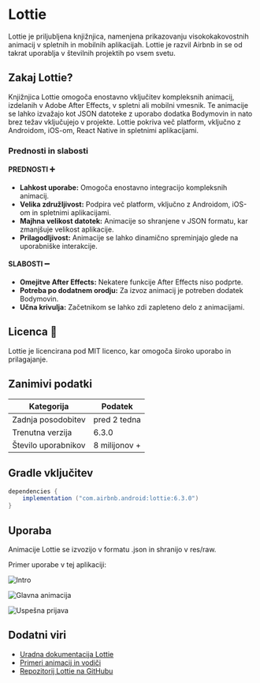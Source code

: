 # Lottie

Lottie je priljubljena knjižnjica, namenjena prikazovanju visokokakovostnih animacij v spletnih in mobilnih aplikacijah. Lottie je razvil Airbnb in se od takrat uporablja v številnih projektih po vsem svetu.

## Zakaj Lottie?

Knjižnjica Lottie omogoča enostavno vključitev kompleksnih animacij, izdelanih v Adobe After Effects, v spletni ali mobilni vmesnik. Te animacije se lahko izvažajo kot JSON datoteke z uporabo dodatka Bodymovin in nato brez težav vključujejo v projekte. Lottie pokriva več platform, vključno z Androidom, iOS-om, React Native in spletnimi aplikacijami.

### Prednosti in slabosti

#### PREDNOSTI ➕
- **Lahkost uporabe:** Omogoča enostavno integracijo kompleksnih animacij.
- **Velika združljivost:** Podpira več platform, vključno z Androidom, iOS-om in spletnimi aplikacijami.
- **Majhna velikost datotek:** Animacije so shranjene v JSON formatu, kar zmanjšuje velikost aplikacije.
- **Prilagodljivost:** Animacije se lahko dinamično spreminjajo glede na uporabniške interakcije.

#### SLABOSTI ➖
- **Omejitve After Effects:** Nekatere funkcije After Effects niso podprte.
- **Potreba po dodatnem orodju:** Za izvoz animacij je potreben dodatek Bodymovin.
- **Učna krivulja:** Začetnikom se lahko zdi zapleteno delo z animacijami.

## Licenca 📃

Lottie je licencirana pod MIT licenco, kar omogoča široko uporabo in prilagajanje.

## Zanimivi podatki

| Kategorija         | Podatek     |
| ------------------ | ----------- |
| Zadnja posodobitev | pred 2 tedna|
| Trenutna verzija   | 6.3.0       |
| Število uporabnikov| 8 milijonov +  |


## Gradle vključitev

```gradle
dependencies {
    implementation ("com.airbnb.android:lottie:6.3.0")
}
```

## Uporaba 

Animacije Lottie se izvozijo v formatu .json in shranijo v res/raw.

Primer uporabe v tej aplikaciji:

![Intro](https://github.com/cecepasinechka/Lottie/assets/101733311/a37c4865-975e-4232-addc-c26791566e96)

![Glavna animacija](https://github.com/cecepasinechka/Lottie/assets/101733311/7da8fc31-4b96-4415-b627-08c891db6ab6)

![Uspešna prijava](https://github.com/cecepasinechka/Lottie/assets/101733311/973df84b-a54d-44a0-b7e1-763893685699)


## Dodatni viri

- [Uradna dokumentacija Lottie](https://airbnb.io/lottie/)
- [Primeri animacij in vodiči](https://lottiefiles.com/)
- [Repozitorij Lottie na GitHubu](https://github.com/airbnb/lottie)
